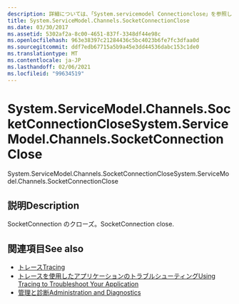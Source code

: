 ```yaml
---
description: 詳細については、「System.servicemodel Connectionclose」を参照してください。
title: System.ServiceModel.Channels.SocketConnectionClose
ms.date: 03/30/2017
ms.assetid: 5302af2a-8c00-4651-837f-3348df44e98c
ms.openlocfilehash: 963e38397c21284436c5bc4023b6fe7fc3dfaa0d
ms.sourcegitcommit: ddf7edb67715a5b9a45e3dd44536dabc153c1de0
ms.translationtype: MT
ms.contentlocale: ja-JP
ms.lasthandoff: 02/06/2021
ms.locfileid: "99634519"
---
```

# <a name="systemservicemodelchannelssocketconnectionclose"></a><span data-ttu-id="a9a8d-103">System.ServiceModel.Channels.SocketConnectionClose</span><span class="sxs-lookup"><span data-stu-id="a9a8d-103">System.ServiceModel.Channels.SocketConnectionClose</span></span>

<span data-ttu-id="a9a8d-104">System.ServiceModel.Channels.SocketConnectionClose</span><span class="sxs-lookup"><span data-stu-id="a9a8d-104">System.ServiceModel.Channels.SocketConnectionClose</span></span>  
  
## <a name="description"></a><span data-ttu-id="a9a8d-105">説明</span><span class="sxs-lookup"><span data-stu-id="a9a8d-105">Description</span></span>  

 <span data-ttu-id="a9a8d-106">SocketConnection のクローズ。</span><span class="sxs-lookup"><span data-stu-id="a9a8d-106">SocketConnection close.</span></span>  
  
## <a name="see-also"></a><span data-ttu-id="a9a8d-107">関連項目</span><span class="sxs-lookup"><span data-stu-id="a9a8d-107">See also</span></span>

- [<span data-ttu-id="a9a8d-108">トレース</span><span class="sxs-lookup"><span data-stu-id="a9a8d-108">Tracing</span></span>](index.md)
- [<span data-ttu-id="a9a8d-109">トレースを使用したアプリケーションのトラブルシューティング</span><span class="sxs-lookup"><span data-stu-id="a9a8d-109">Using Tracing to Troubleshoot Your Application</span></span>](using-tracing-to-troubleshoot-your-application.md)
- [<span data-ttu-id="a9a8d-110">管理と診断</span><span class="sxs-lookup"><span data-stu-id="a9a8d-110">Administration and Diagnostics</span></span>](../index.md)
